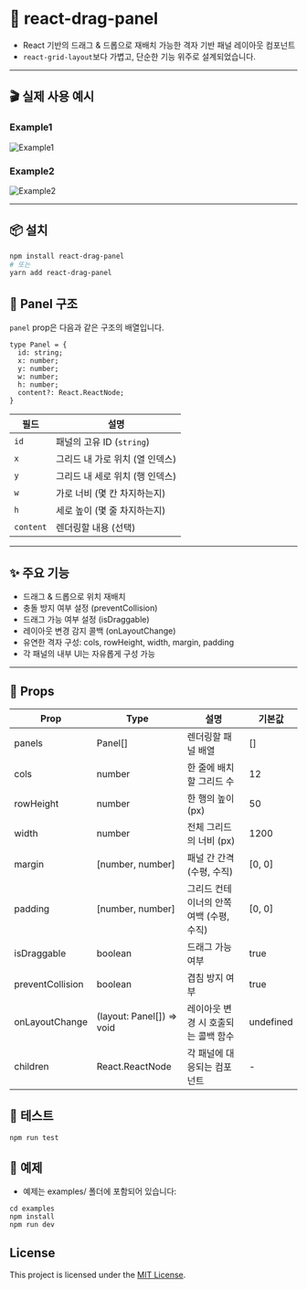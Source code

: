 # 🧩 react-drag-panel

- React 기반의 드래그 & 드롭으로 재배치 가능한 격자 기반 패널 레이아웃 컴포넌트
- `react-grid-layout`보다 가볍고, 단순한 기능 위주로 설계되었습니다.

---

## 🎬 실제 사용 예시

### Example1
![Example1](https://github.com/user-attachments/assets/1ad23f43-33ab-4ed1-a59f-b8a1469b1d20)

### Example2
![Example2](https://github.com/user-attachments/assets/e6cceafe-ee74-4a74-8449-a1b6d47be5dd)

---

## 📦 설치

```bash
npm install react-drag-panel
# 또는
yarn add react-drag-panel

```

## 🧱 Panel 구조

`panel` prop은 다음과 같은 구조의 배열입니다.

```
type Panel = {
  id: string;
  x: number;
  y: number;
  w: number;
  h: number;
  content?: React.ReactNode;
}

```

| 필드 | 설명 |
| --- | --- |
| `id` | 패널의 고유 ID (`string`) |
| `x` | 그리드 내 가로 위치 (열 인덱스) |
| `y` | 그리드 내 세로 위치 (행 인덱스) |
| `w` | 가로 너비 (몇 칸 차지하는지) |
| `h` | 세로 높이 (몇 줄 차지하는지) |
| `content` | 렌더링할 내용 (선택) |

---

## ✨ 주요 기능

- 드래그 & 드롭으로 위치 재배치
- 충돌 방지 여부 설정 (preventCollision)
- 드래그 가능 여부 설정 (isDraggable)
- 레이아웃 변경 감지 콜백 (onLayoutChange)
- 유연한 격자 구성: cols, rowHeight, width, margin, padding
- 각 패널의 내부 UI는 자유롭게 구성 가능

---

## 🔧 Props

| Prop | Type |	설명 |	기본값
| --- | --- | --- | --- |
| panels	| Panel[]	| 렌더링할 패널 배열	| []
| cols	| number | 한 줄에 배치할 그리드 수	| 12
| rowHeight	| number	| 한 행의 높이 (px)	| 50
| width	| number	| 전체 그리드의 너비 (px)	| 1200
| margin	| [number, number]	| 패널 간 간격 (수평, 수직)	| [0, 0]
| padding	| [number, number]	| 그리드 컨테이너의 안쪽 여백 (수평, 수직)	| [0, 0]
| isDraggable	| boolean	| 드래그 가능 여부	| true
| preventCollision	| boolean	| 겹침 방지 여부	| true
| onLayoutChange	| (layout: Panel[]) => void	| 레이아웃 변경 시 호출되는 콜백 함수	| undefined
| children	| React.ReactNode	| 각 패널에 대응되는 컴포넌트	| -

## 🧪 테스트

```
npm run test
```

## 🧰 예제
- 예제는 examples/ 폴더에 포함되어 있습니다:

```
cd examples
npm install
npm run dev
```

## License

This project is licensed under the [MIT License](https://github.com/sanholl/react-drag-panel/blob/feature/grid-layout-basic/LICENSE).
